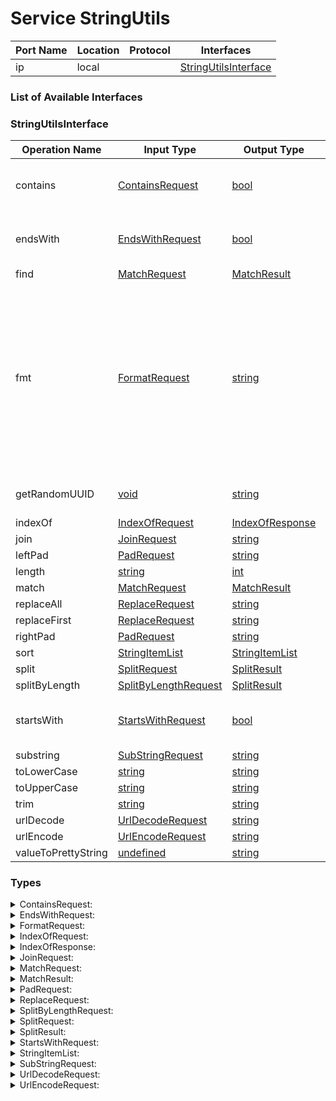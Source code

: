 # Service StringUtils

| Port Name | Location | Protocol | Interfaces |
| --- | --- | --- | --- |
| ip | local | | <a href='#StringUtilsInterface'>StringUtilsInterface</a> |

### List of Available Interfaces

### StringUtilsInterface

| Operation Name | Input Type | Output Type | Faults | Description |
| --- | --- | --- | --- | --- |
| contains | <a href="#ContainsRequest">ContainsRequest</a> | <a href='#bool'>bool</a> | - | <br>	  Returns true if the string contains .substring<br>	  |
| endsWith | <a href="#EndsWithRequest">EndsWithRequest</a> | <a href='#bool'>bool</a> | - | <br>	  checks if a string ends with a given suffix<br>	 |
| find | <a href="#MatchRequest">MatchRequest</a> | <a href='#MatchResult'>MatchResult</a> | - |  |
| fmt | <a href="#FormatRequest">FormatRequest</a> | <a href='#string'>string</a> | - |  Formats a string.<br>	 For example, a request value "Hello {name}" { name = "Homer" } is transformed into "Hello Homer"<br>	 You can use formatting rules as in Java's MessageFormat, for example, "Up to {pct,number,percent}" { pct = 0.6 } becomes "Up to 60%"<br>	 |
| getRandomUUID | <a href="#void">void</a> | <a href='#string'>string</a> | - | <br>	 it returns a random UUID<br>	 |
| indexOf | <a href="#IndexOfRequest">IndexOfRequest</a> | <a href='#IndexOfResponse'>IndexOfResponse</a> | - |  |
| join | <a href="#JoinRequest">JoinRequest</a> | <a href='#string'>string</a> | - |  |
| leftPad | <a href="#PadRequest">PadRequest</a> | <a href='#string'>string</a> | - |  |
| length | <a href="#string">string</a> | <a href='#int'>int</a> | - |  |
| match | <a href="#MatchRequest">MatchRequest</a> | <a href='#MatchResult'>MatchResult</a> | - |  |
| replaceAll | <a href="#ReplaceRequest">ReplaceRequest</a> | <a href='#string'>string</a> | - |  |
| replaceFirst | <a href="#ReplaceRequest">ReplaceRequest</a> | <a href='#string'>string</a> | - |  |
| rightPad | <a href="#PadRequest">PadRequest</a> | <a href='#string'>string</a> | - |  |
| sort | <a href="#StringItemList">StringItemList</a> | <a href='#StringItemList'>StringItemList</a> | - |  |
| split | <a href="#SplitRequest">SplitRequest</a> | <a href='#SplitResult'>SplitResult</a> | - |  |
| splitByLength | <a href="#SplitByLengthRequest">SplitByLengthRequest</a> | <a href='#SplitResult'>SplitResult</a> | - |  |
| startsWith | <a href="#StartsWithRequest">StartsWithRequest</a> | <a href='#bool'>bool</a> | - | <br>	 checks if the passed string starts with a given prefix<br>	 |
| substring | <a href="#SubStringRequest">SubStringRequest</a> | <a href='#string'>string</a> | - |  |
| toLowerCase | <a href="#string">string</a> | <a href='#string'>string</a> | - |  |
| toUpperCase | <a href="#string">string</a> | <a href='#string'>string</a> | - |  |
| trim | <a href="#string">string</a> | <a href='#string'>string</a> | - |  |
| urlDecode | <a href="#UrlDecodeRequest">UrlDecodeRequest</a> | <a href='#string'>string</a> | - |  |
| urlEncode | <a href="#UrlEncodeRequest">UrlEncodeRequest</a> | <a href='#string'>string</a> | - |  |
| valueToPrettyString | <a href="#undefined">undefined</a> | <a href='#string'>string</a> | - |  |


### Types

<details>
<summary><span id="ContainsRequest">ContainsRequest: 
</span>
</summary>

##### Type Declaration
<pre>
string &#123;
&nbsp;&nbsp;substring[1,1]: string // 
&#125;
</pre>
</details>
<details>
<summary><span id="EndsWithRequest">EndsWithRequest: 
</span>
</summary>

##### Type Declaration
<pre>
string &#123;
&nbsp;&nbsp;suffix[1,1]: string // 
&#125;
</pre>
</details>
<details>
<summary><span id="FormatRequest">FormatRequest: 
</span>
</summary>

##### Type Declaration
<pre>
string
|void &#123;
&nbsp;&nbsp;data[1,1]: void // 
&nbsp;&nbsp;format[1,1]: string // 
&nbsp;&nbsp;locale[1,1]: string // 
&#125;

</pre>
</details>
<details>
<summary><span id="IndexOfRequest">IndexOfRequest: 
</span>
</summary>

##### Type Declaration
<pre>
string &#123;
&nbsp;&nbsp;word[1,1]: string // 
&#125;
</pre>
</details>
<details>
<summary><span id="IndexOfResponse">IndexOfResponse: 
</span>
</summary>

##### Type Declaration
<pre>
int
</pre>
</details>
<details>
<summary><span id="JoinRequest">JoinRequest: 
</span>
</summary>

##### Type Declaration
<pre>
void &#123;
&nbsp;&nbsp;piece[0,1]: string // 
&nbsp;&nbsp;delimiter[1,1]: string // 
&#125;
</pre>
</details>
<details>
<summary><span id="MatchRequest">MatchRequest: 
</span>
</summary>

##### Type Declaration
<pre>
string &#123;
&nbsp;&nbsp;regex[1,1]: string // 
&#125;
</pre>
</details>
<details>
<summary><span id="MatchResult">MatchResult: 
</span>
</summary>

##### Type Declaration
<pre>
int &#123;
&nbsp;&nbsp;group[0,1]: string // 
&#125;
</pre>
</details>
<details>
<summary><span id="PadRequest">PadRequest: 
</span>
</summary>

##### Type Declaration
<pre>
string &#123;
&nbsp;&nbsp;length[1,1]: int // 
&nbsp;&nbsp;char[1,1]: string // 
&#125;
</pre>
</details>
<details>
<summary><span id="ReplaceRequest">ReplaceRequest: 
</span>
</summary>

##### Type Declaration
<pre>
string &#123;
&nbsp;&nbsp;regex[1,1]: string // 
&nbsp;&nbsp;replacement[1,1]: string // 
&#125;
</pre>
</details>
<details>
<summary><span id="SplitByLengthRequest">SplitByLengthRequest: 
</span>
</summary>

##### Type Declaration
<pre>
string &#123;
&nbsp;&nbsp;length[1,1]: int // 
&#125;
</pre>
</details>
<details>
<summary><span id="SplitRequest">SplitRequest: 
</span>
</summary>

##### Type Declaration
<pre>
string &#123;
&nbsp;&nbsp;regex[1,1]: string // 
&nbsp;&nbsp;limit[0,1]: int // 
&#125;
</pre>
</details>
<details>
<summary><span id="SplitResult">SplitResult: 
</span>
</summary>

##### Type Declaration
<pre>
void &#123;
&nbsp;&nbsp;result[0,1]: string // 
&#125;
</pre>
</details>
<details>
<summary><span id="StartsWithRequest">StartsWithRequest: 
</span>
</summary>

##### Type Declaration
<pre>
string &#123;
&nbsp;&nbsp;prefix[1,1]: string // 
&#125;
</pre>
</details>
<details>
<summary><span id="StringItemList">StringItemList: 
</span>
</summary>

##### Type Declaration
<pre>
void &#123;
&nbsp;&nbsp;item[0,1]: string // 
&#125;
</pre>
</details>
<details>
<summary><span id="SubStringRequest">SubStringRequest: 
</span>
</summary>

##### Type Declaration
<pre>
string &#123;
&nbsp;&nbsp;end[0,1]: int // 
&nbsp;&nbsp;begin[1,1]: int // 
&#125;
</pre>
</details>
<details>
<summary><span id="UrlDecodeRequest">UrlDecodeRequest: 
</span>
</summary>

##### Type Declaration
<pre>
<a href='#UrlEncodeRequest'>UrlEncodeRequest</a>
</pre>
</details>
<details>
<summary><span id="UrlEncodeRequest">UrlEncodeRequest: 
</span>
</summary>

##### Type Declaration
<pre>
string &#123;
&nbsp;&nbsp;charset[0,1]: string // 
&#125;
</pre>
</details>
